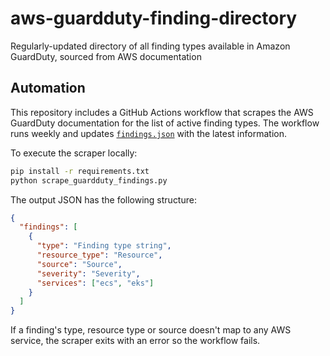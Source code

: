 # aws-guardduty-finding-directory
Regularly-updated directory of all finding types available in Amazon GuardDuty, sourced from AWS documentation

## Automation

This repository includes a GitHub Actions workflow that scrapes the AWS GuardDuty documentation for the list of active finding types. The workflow runs weekly and updates [`findings.json`](findings.json) with the latest information.

To execute the scraper locally:

```bash
pip install -r requirements.txt
python scrape_guardduty_findings.py
```

The output JSON has the following structure:

```json
{
  "findings": [
    {
      "type": "Finding type string",
      "resource_type": "Resource",
      "source": "Source",
      "severity": "Severity",
      "services": ["ecs", "eks"]
    }
  ]
}
```

If a finding's type, resource type or source doesn't map to any AWS service,
the scraper exits with an error so the workflow fails.
